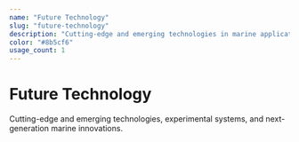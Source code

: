 ```yaml
---
name: "Future Technology"
slug: "future-technology"
description: "Cutting-edge and emerging technologies in marine applications"
color: "#8b5cf6"
usage_count: 1
---
```


# Future Technology

Cutting-edge and emerging technologies, experimental systems, and next-generation marine innovations.